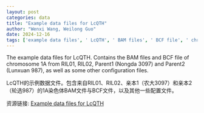 ```yaml
---
layout: post
categories: data
title: "Example data files for LcQTH"
author: "Wenxi Wang, Weilong Guo"
date: 2024-12-16
tags: ['example data files', ' LcQTH', ' BAM files', ' BCF file', ' chromosome 1A', ' RIL01', ' RIL02', ' Parent1', ' Nongda 3097', ' Parent2', ' Lunxuan 987', ' configuration files']
---
```


The example data files for LcQTH. Contains the BAM files and BCF file of chromosome 1A from RIL01, RIL02, Parent1 (Nongda 3097) and Parent2 (Lunxuan 987), as well as some other configuration files.

LcQTH的示例数据文件。包含来自RIL01、RIL02、亲本1（农大3097）和亲本2（轮选987）的1A染色体BAM文件与BCF文件，以及其他一些配置文件。

资源链接: [Example data files for LcQTH](https://doi.org/10.57760/sciencedb.18595)
